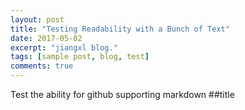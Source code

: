 ```yaml
---
layout: post
title: "Testing Readability with a Bunch of Text"
date: 2017-05-02
excerpt: "jiangxl blog."
tags: [sample post, blog, test]
comments: true
---
```

Test the ability for github supporting markdown
##title
